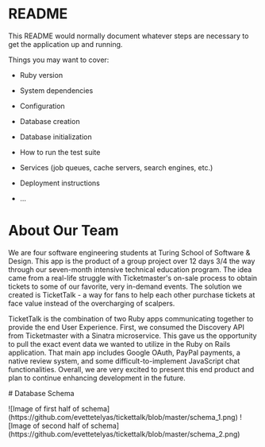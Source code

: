 # README

This README would normally document whatever steps are necessary to get the
application up and running.

Things you may want to cover:

* Ruby version

* System dependencies

* Configuration

* Database creation

* Database initialization

* How to run the test suite

* Services (job queues, cache servers, search engines, etc.)

* Deployment instructions

* ...

# About Our Team
<p>

  </p>
<p>
  We are four software engineering students at Turing School of Software & Design.
  This app is the product of a group project over 12 days 3/4 the way through our
  seven-month intensive technical education program. The idea came from a real-life
  struggle with Ticketmaster's on-sale process to obtain tickets to some of our favorite,
  very in-demand events. The solution we created is TicketTalk - a way for fans to help
  each other purchase tickets at face value instead of the overcharging of scalpers.
</p>
<p>
  TicketTalk is the combination of two Ruby apps communicating together to provide the end
  User Experience. First, we consumed the Discovery API from Ticketmaster with a Sinatra microservice.
  This gave us the opportunity to pull the exact event data we wanted to utilize in the Ruby on
  Rails application. That main app includes Google OAuth, PayPal payments, a native review system,
  and some difficult-to-implement JavaScript chat functionalities. Overall, we are very excited to
  present this end product and plan to continue enhancing development in the future.
</p>
# Database Schema
    <p>
      ![Image of first half of schema](https://github.com/evettetelyas/tickettalk/blob/master/schema_1.png)
      ![Image of second half of schema](https://github.com/evettetelyas/tickettalk/blob/master/schema_2.png)
      </p>
    </center>
  </p>
